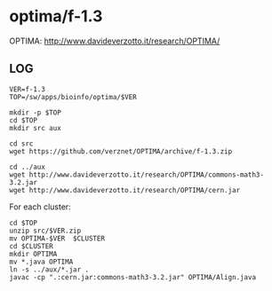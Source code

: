 optima/f-1.3
============

OPTIMA: <http://www.davideverzotto.it/research/OPTIMA/>

LOG
---

    VER=f-1.3
    TOP=/sw/apps/bioinfo/optima/$VER

    mkdir -p $TOP
    cd $TOP
    mkdir src aux

    cd src
    wget https://github.com/verznet/OPTIMA/archive/f-1.3.zip

    cd ../aux
    wget http://www.davideverzotto.it/research/OPTIMA/commons-math3-3.2.jar
    wget http://www.davideverzotto.it/research/OPTIMA/cern.jar

For each cluster:

    cd $TOP
    unzip src/$VER.zip
    mv OPTIMA-$VER  $CLUSTER
    cd $CLUSTER
    mkdir OPTIMA
    mv *.java OPTIMA
    ln -s ../aux/*.jar .
    javac -cp ".:cern.jar:commons-math3-3.2.jar" OPTIMA/Align.java
